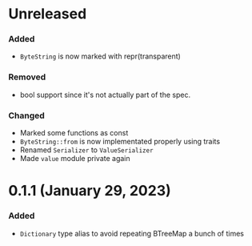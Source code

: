 # Unreleased

### Added
- `ByteString` is now marked with repr(transparent)

### Removed
- bool support since it's not actually part of the spec.

### Changed
- Marked some functions as const
- `ByteString::from` is now implementated properly using traits
- Renamed `Serializer` to `ValueSerializer`
- Made `value` module private again


# 0.1.1 (January 29, 2023)

### Added
- `Dictionary` type alias to avoid repeating BTreeMap a bunch of times